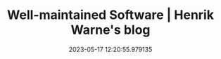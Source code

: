 ---
date: 2023-05-17 12:20:55.979135
link:
  source: web
  source_url: https://roytang.net
  text: Well-maintained Software | Henrik Warne's blog
  url: https://henrikwarne.com/2023/04/23/well-maintained-software/
source: web
syndicated:
- type: mastodon
  url: https://indieweb.social/users/roytang/statuses/110383992470274376
- type: twitter
  url: https://twitter.com/roytang/status/1658809830990303233/
tags:
- software-development
title: Well-maintained Software | Henrik Warne's blog
---